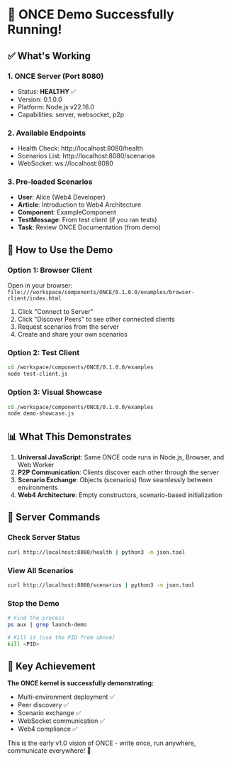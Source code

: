 # 🎉 ONCE Demo Successfully Running!

## ✅ What's Working

### 1. **ONCE Server (Port 8080)**
- Status: **HEALTHY** ✅
- Version: 0.1.0.0
- Platform: Node.js v22.16.0
- Capabilities: server, websocket, p2p

### 2. **Available Endpoints**
- Health Check: http://localhost:8080/health
- Scenarios List: http://localhost:8080/scenarios
- WebSocket: ws://localhost:8080

### 3. **Pre-loaded Scenarios**
- **User**: Alice (Web4 Developer)
- **Article**: Introduction to Web4 Architecture
- **Component**: ExampleComponent
- **TestMessage**: From test client (if you ran tests)
- **Task**: Review ONCE Documentation (from demo)

## 🚀 How to Use the Demo

### Option 1: Browser Client
Open in your browser: `file:///workspace/components/ONCE/0.1.0.0/examples/browser-client/index.html`

1. Click "Connect to Server"
2. Click "Discover Peers" to see other connected clients
3. Request scenarios from the server
4. Create and share your own scenarios

### Option 2: Test Client
```bash
cd /workspace/components/ONCE/0.1.0.0/examples
node test-client.js
```

### Option 3: Visual Showcase
```bash
cd /workspace/components/ONCE/0.1.0.0/examples
node demo-showcase.js
```

## 📊 What This Demonstrates

1. **Universal JavaScript**: Same ONCE code runs in Node.js, Browser, and Web Worker
2. **P2P Communication**: Clients discover each other through the server
3. **Scenario Exchange**: Objects (scenarios) flow seamlessly between environments
4. **Web4 Architecture**: Empty constructors, scenario-based initialization

## 🔧 Server Commands

### Check Server Status
```bash
curl http://localhost:8080/health | python3 -m json.tool
```

### View All Scenarios
```bash
curl http://localhost:8080/scenarios | python3 -m json.tool
```

### Stop the Demo
```bash
# Find the process
ps aux | grep launch-demo

# Kill it (use the PID from above)
kill <PID>
```

## 🎯 Key Achievement

**The ONCE kernel is successfully demonstrating:**
- Multi-environment deployment ✅
- Peer discovery ✅
- Scenario exchange ✅
- WebSocket communication ✅
- Web4 compliance ✅

This is the early v1.0 vision of ONCE - write once, run anywhere, communicate everywhere! 🌟